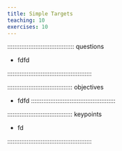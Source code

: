 ```yaml
---
title: Simple Targets 
teaching: 10
exercises: 10
---
```


:::::::::::::::::::::::::::::::::::::: questions 

- fdfd

::::::::::::::::::::::::::::::::::::::::::::::::

::::::::::::::::::::::::::::::::::::: objectives

- fdfd
::::::::::::::::::::::::::::::::::::::::::::::::

::::::::::::::::::::::::::::::::::::: keypoints 

- fd

::::::::::::::::::::::::::::::::::::::::::::::::